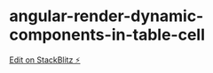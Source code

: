 # angular-render-dynamic-components-in-table-cell

[Edit on StackBlitz ⚡️](https://stackblitz.com/edit/angular-tpf68b-dovnos)